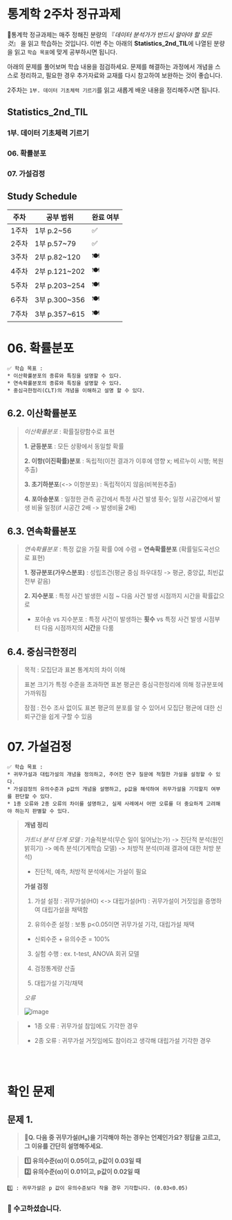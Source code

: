 # 통계학 2주차 정규과제

📌통계학 정규과제는 매주 정해진 분량의 『*데이터 분석가가 반드시 알아야 할 모든 것*』 을 읽고 학습하는 것입니다. 이번 주는 아래의 **Statistics_2nd_TIL**에 나열된 분량을 읽고 `학습 목표`에 맞게 공부하시면 됩니다.

아래의 문제를 풀어보며 학습 내용을 점검하세요. 문제를 해결하는 과정에서 개념을 스스로 정리하고, 필요한 경우 추가자료와 교재를 다시 참고하여 보완하는 것이 좋습니다.

2주차는 `1부. 데이터 기초체력 기르기`를 읽고 새롭게 배운 내용을 정리해주시면 됩니다.


## Statistics_2nd_TIL

### 1부. 데이터 기초체력 기르기
### 06. 확률분포
### 07. 가설검정

## Study Schedule

|주차 | 공부 범위     | 완료 여부 |
|----|----------------|----------|
|1주차| 1부 p.2~56     | ✅      |
|2주차| 1부 p.57~79    | ✅      | 
|3주차| 2부 p.82~120   | 🍽️      | 
|4주차| 2부 p.121~202  | 🍽️      | 
|5주차| 2부 p.203~254  | 🍽️      | 
|6주차| 3부 p.300~356  | 🍽️      | 
|7주차| 3부 p.357~615  | 🍽️      |

<!-- 여기까진 그대로 둬 주세요-->

# 06. 확률분포

```
✅ 학습 목표 :
* 이산확률분포의 종류와 특징을 설명할 수 있다.
* 연속확률분포의 종류와 특징을 설명할 수 있다. 
* 중심극한정리(CLT)의 개념을 이해하고 설명 할 수 있다.
```

## 6.2. 이산확률분포

> *이산확률분포* : 확률질량함수로 표현
> 
> **1. 균등분포** : 모든 상황에서 동일할 확률
> 
> **2. 이항(이진확률)분포** : 독립적(이전 결과가 이후에 영향 x; 베르누이 시행; 복원추출)
> 
> **3. 초기하분포**(<-> 이항분포) : 독립적이지 않음(비복원추출)
> 
> **4. 포아송분포** : 일정한 관측 공간에서 특정 사건 발생 횟수; 일정 시공간에서 발생 비율 일정(if 시공간 2배 -> 발생비율 2배)
> 
<!--수식과 공식을 암기하기보다는 분포의 개념과 특성을 위주로 공부해주세요. 분석 대상의 데이터가 어떠한 확률분포의 특성을 가지고 있는지를 아는 것이 더 중요합니다.-->


## 6.3. 연속확률분포

> *연속확률분포* : 특정 값을 가질 확률 0에 수렴 = **연속확률분포** (확률밀도곡선으로 표현)
> 
> **1. 정규분포(가우스분포)** : 성립조건(평균 중심 좌우대칭 -> 평균, 중앙값, 최빈값 전부 같음)
> 
> **2. 지수분포** : 특정 사건 발생한 시점 ~ 다음 사건 발생 시점까지 시간을 확률값으로
> 
> - 포아송 vs 지수분포 : 특정 사건이 발생하는 **횟수** vs 특정 사건 발생 시점부터 다음 시점까지의 **시간**을 다룸

<!--수식과 공식을 암기하기보다는 분포의 개념과 특성을 위주로 공부해주세요. 분석 대상의 데이터가 어떠한 확률분포의 특성을 가지고 있는지를 아는 것이 더 중요합니다.-->


## 6.4. 중심극한정리

> 목적 : 모집단과 표본 통계치의 차이 이해
>
> 표본 크기가 특정 수준을 초과하면 표본 평균은 중심극한정리에 의해 정규분포에 가까워짐
>
> 장점 : 전수 조사 없이도 표본 평균의 분포를 알 수 있어서 모집단 평균에 대한 신뢰구간을 쉽게 구할 수 있음


# 07. 가설검정

```
✅ 학습 목표 :
* 귀무가설과 대립가설의 개념을 정의하고, 주어진 연구 질문에 적절한 가설을 설정할 수 있다.
* 가설검정의 유의수준과 p값의 개념을 설명하고, p값을 해석하여 귀무가설을 기각할지 여부를 판단할 수 있다.
* 1종 오류와 2종 오류의 차이를 설명하고, 실제 사례에서 어떤 오류를 더 중요하게 고려해야 하는지 판별할 수 있다.
```

>**개념 정리**
>
> *가트너 분석 단계 모델*  : 기술적분석(무슨 일이 일어났는가) -> 진단적 분석(원인 밝히기) -> 예측 분석(기계학습 모델) -> 처방적 분석(미래 결과에 대한 처방 분석)
>
>- 진단적, 예측, 처방적 분석에서는 가설이 필요
>
>**가설 검정** 
>
>1. 가설 설정 : 귀무가설(H0) <-> 대립가설(H1) : 귀무가설이 거짓임을 증명하여 대립가설을 채택함
>
>2. 유의수준 설정 : 보통 p<0.05이면 귀무가설 기각, 대립가설 채택
>- 신뢰수준 + 유의수준 = 100%
>
>3. 실험 수행 : ex. t-test, ANOVA 회귀 모델
>
>4. 검정통계량 산출
>
>5. 대립가설 기각/채택
>
>*오류*
>
>
>![image](https://github.com/user-attachments/assets/ee432da6-72a4-42e3-a835-907c4c55bd79)

>- 1종 오류 : 귀무가설 참임에도 기각한 경우
>
>- 2종 오류 : 귀무가설 거짓임에도 참이라고 생각해 대립가설 기각한 경우
>



<br>
<br>

# 확인 문제

## 문제 1.

> **🧚Q. 다음 중 귀무가설(H₀)을 기각해야 하는 경우는 언제인가요? 정답을 고르고, 그 이유를 간단히 설명해주세요.**

> **1️⃣ 유의수준(α)이 0.05이고, p값이 0.03일 때   
2️⃣ 유의수준(α)이 0.01이고, p값이 0.02일 때**

```
1️⃣ : 귀무가설은 p 값이 유의수준보다 작을 경우 기각합니다. (0.03<0.05)
```

### 🎉 수고하셨습니다.
